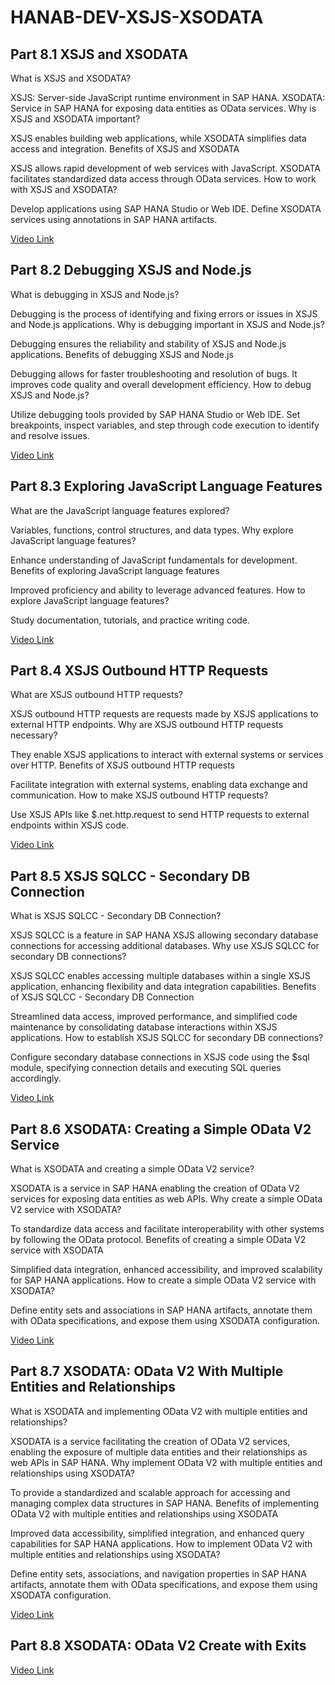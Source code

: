 # HANAB-DEV-XSJS-XSODATA

## Part 8.1 XSJS and XSODATA

What is XSJS and XSODATA?

XSJS: Server-side JavaScript runtime environment in SAP HANA.
XSODATA: Service in SAP HANA for exposing data entities as OData services.
Why is XSJS and XSODATA important?

XSJS enables building web applications, while XSODATA simplifies data access and integration.
Benefits of XSJS and XSODATA

XSJS allows rapid development of web services with JavaScript.
XSODATA facilitates standardized data access through OData services.
How to work with XSJS and XSODATA?

Develop applications using SAP HANA Studio or Web IDE.
Define XSODATA services using annotations in SAP HANA artifacts.


[Video Link](https://www.youtube.com/watch?v=0md3wyOQ59g&list=PL6RpkC85SLQABOpzhd7WI-hMpy99PxUo0&index=98)



## Part 8.2 Debugging XSJS and Node.js

What is debugging in XSJS and Node.js?

Debugging is the process of identifying and fixing errors or issues in XSJS and Node.js applications.
Why is debugging important in XSJS and Node.js?

Debugging ensures the reliability and stability of XSJS and Node.js applications.
Benefits of debugging XSJS and Node.js

Debugging allows for faster troubleshooting and resolution of bugs.
It improves code quality and overall development efficiency.
How to debug XSJS and Node.js?

Utilize debugging tools provided by SAP HANA Studio or Web IDE.
Set breakpoints, inspect variables, and step through code execution to identify and resolve issues.

[Video Link](https://www.youtube.com/watch?v=3xjQObWgXfI&list=PL6RpkC85SLQABOpzhd7WI-hMpy99PxUo0&index=97)



## Part 8.3 Exploring JavaScript Language Features

What are the JavaScript language features explored?

Variables, functions, control structures, and data types.
Why explore JavaScript language features?

Enhance understanding of JavaScript fundamentals for development.
Benefits of exploring JavaScript language features

Improved proficiency and ability to leverage advanced features.
How to explore JavaScript language features?

Study documentation, tutorials, and practice writing code.

[Video Link](https://www.youtube.com/watch?v=U8kD0IAEXzc&list=PL6RpkC85SLQABOpzhd7WI-hMpy99PxUo0&index=96)



## Part 8.4 XSJS Outbound HTTP Requests

What are XSJS outbound HTTP requests?

XSJS outbound HTTP requests are requests made by XSJS applications to external HTTP endpoints.
Why are XSJS outbound HTTP requests necessary?

They enable XSJS applications to interact with external systems or services over HTTP.
Benefits of XSJS outbound HTTP requests

Facilitate integration with external systems, enabling data exchange and communication.
How to make XSJS outbound HTTP requests?

Use XSJS APIs like $.net.http.request to send HTTP requests to external endpoints within XSJS code.

[Video Link](https://www.youtube.com/watch?v=41tYpt7ecSc&list=PL6RpkC85SLQABOpzhd7WI-hMpy99PxUo0&index=95)


## Part 8.5 XSJS SQLCC - Secondary DB Connection

What is XSJS SQLCC - Secondary DB Connection?

XSJS SQLCC is a feature in SAP HANA XSJS allowing secondary database connections for accessing additional databases.
Why use XSJS SQLCC for secondary DB connections?

XSJS SQLCC enables accessing multiple databases within a single XSJS application, enhancing flexibility and data integration capabilities.
Benefits of XSJS SQLCC - Secondary DB Connection

Streamlined data access, improved performance, and simplified code maintenance by consolidating database interactions within XSJS applications.
How to establish XSJS SQLCC for secondary DB connections?

Configure secondary database connections in XSJS code using the $sql module, specifying connection details and executing SQL queries accordingly.

[Video Link](https://www.youtube.com/watch?v=agYslBhqBn4&list=PL6RpkC85SLQABOpzhd7WI-hMpy99PxUo0&index=94)


## Part 8.6 XSODATA: Creating a Simple OData V2 Service

What is XSODATA and creating a simple OData V2 service?

XSODATA is a service in SAP HANA enabling the creation of OData V2 services for exposing data entities as web APIs.
Why create a simple OData V2 service with XSODATA?

To standardize data access and facilitate interoperability with other systems by following the OData protocol.
Benefits of creating a simple OData V2 service with XSODATA

Simplified data integration, enhanced accessibility, and improved scalability for SAP HANA applications.
How to create a simple OData V2 service with XSODATA?

Define entity sets and associations in SAP HANA artifacts, annotate them with OData specifications, and expose them using XSODATA configuration.

[Video Link](https://www.youtube.com/watch?v=rPNURKbpxak&list=PL6RpkC85SLQABOpzhd7WI-hMpy99PxUo0&index=93)


## Part 8.7 XSODATA: OData V2 With Multiple Entities and Relationships

What is XSODATA and implementing OData V2 with multiple entities and relationships?

XSODATA is a service facilitating the creation of OData V2 services, enabling the exposure of multiple data entities and their relationships as web APIs in SAP HANA.
Why implement OData V2 with multiple entities and relationships using XSODATA?

To provide a standardized and scalable approach for accessing and managing complex data structures in SAP HANA.
Benefits of implementing OData V2 with multiple entities and relationships using XSODATA

Improved data accessibility, simplified integration, and enhanced query capabilities for SAP HANA applications.
How to implement OData V2 with multiple entities and relationships using XSODATA?

Define entity sets, associations, and navigation properties in SAP HANA artifacts, annotate them with OData specifications, and expose them using XSODATA configuration.

[Video Link](https://www.youtube.com/watch?v=MWxNLLYTeaI&list=PL6RpkC85SLQABOpzhd7WI-hMpy99PxUo0&index=92)

## Part 8.8 XSODATA: OData V2 Create with Exits

[Video Link](https://www.youtube.com/watch?v=jdTPoh6VVG4&list=PL6RpkC85SLQABOpzhd7WI-hMpy99PxUo0&index=91)